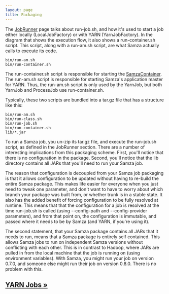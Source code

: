 ```yaml
---
layout: page
title: Packaging
---
```

<!--
   Licensed to the Apache Software Foundation (ASF) under one or more
   contributor license agreements.  See the NOTICE file distributed with
   this work for additional information regarding copyright ownership.
   The ASF licenses this file to You under the Apache License, Version 2.0
   (the "License"); you may not use this file except in compliance with
   the License.  You may obtain a copy of the License at

       http://www.apache.org/licenses/LICENSE-2.0

   Unless required by applicable law or agreed to in writing, software
   distributed under the License is distributed on an "AS IS" BASIS,
   WITHOUT WARRANTIES OR CONDITIONS OF ANY KIND, either express or implied.
   See the License for the specific language governing permissions and
   limitations under the License.
-->

The [JobRunner](job-runner.html) page talks about run-job.sh, and how it's used to start a job either locally (LocalJobFactory) or with YARN (YarnJobFactory). In the diagram that shows the execution flow, it also shows a run-container.sh script. This script, along with a run-am.sh script, are what Samza actually calls to execute its code.

```
bin/run-am.sh
bin/run-container.sh
```

The run-container.sh script is responsible for starting the [SamzaContainer](../container/samza-container.html). The run-am.sh script is responsible for starting Samza's application master for YARN. Thus, the run-am.sh script is only used by the YarnJob, but both YarnJob and ProcessJob use run-container.sh.

Typically, these two scripts are bundled into a tar.gz file that has a structure like this:

```
bin/run-am.sh
bin/run-class.sh
bin/run-job.sh
bin/run-container.sh
lib/*.jar
```

To run a Samza job, you un-zip its tar.gz file, and execute the run-job.sh script, as defined in the JobRunner section. There are a number of interesting implications from this packaging scheme. First, you'll notice that there is no configuration in the package. Second, you'll notice that the lib directory contains all JARs that you'll need to run your Samza job.

The reason that configuration is decoupled from your Samza job packaging is that it allows configuration to be updated without having to re-build the entire Samza package. This makes life easier for everyone when you just need to tweak one parameter, and don't want to have to worry about which branch your package was built from, or whether trunk is in a stable state. It also has the added benefit of forcing configuration to be fully resolved at runtime. This means that that the configuration for a job is resolved at the time run-job.sh is called (using --config-path and --config-provider parameters), and from that point on, the configuration is immutable, and passed where it needs to be by Samza (and YARN, if you're using it).

The second statement, that your Samza package contains all JARs that it needs to run, means that a Samza package is entirely self contained. This allows Samza jobs to run on independent Samza versions without conflicting with each other. This is in contrast to Hadoop, where JARs are pulled in from the local machine that the job is running on (using environment variables). With Samza, you might run your job on version 0.7.0, and someone else might run their job on version 0.8.0. There is no problem with this.

## [YARN Jobs &raquo;](yarn-jobs.html)
